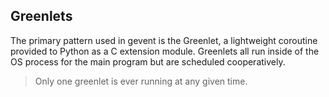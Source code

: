 Greenlets
---
The primary pattern used in gevent is the Greenlet, a lightweight coroutine provided to Python as a C extension module. Greenlets all run inside of the OS process for the main program but are scheduled cooperatively.
> Only one greenlet is ever running at any given time.
